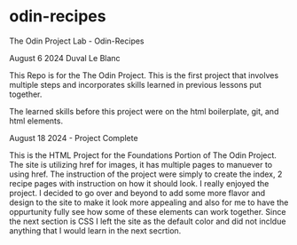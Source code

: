 # odin-recipes
The Odin Project Lab - Odin-Recipes

August 6 2024
Duval Le Blanc

This Repo is for the The Odin Project.
This is the first project that involves multiple steps and incorporates skills learned in previous lessons 
put together. 

The learned skills before this project were on the html boilerplate, git, and html elements. 


August 18 2024 - Project Complete

This is the HTML Project for the Foundations Portion of The Odin Project.
The site is utilizing href for images, it has multiple pages to manuever to using href.
The instruction of the project were simply to create the index, 2 recipe pages with instruction on 
how it should look. I really enjoyed the project. I decided to go over and beyond to add some more
flavor and design to the site to make it look more appealing and also for me to have the oppurtunity 
fully see how some of these elements can work together. Since the next section is CSS I left the site 
as the default color and did not incldue anything that I would learn in the next secrtion. 
